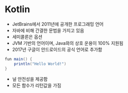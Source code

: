 # Kotlin

- JetBrains에서 2011년에 공개한 프로그래밍 언어
- 자바에 비해 간결한 문법을 가지고 있음
- 세미콜론은 옵션
- JVM 기반의 언어이며, Java와의 상호 운용이 100% 지원됨
- 2017년 구글이 안드로이드의 공식 언어로 추가함

```java
fun main() {
    println("Hello World!")
}
```
- 널 안전성을 제공함
- 모든 함수가 리턴값을 가짐
